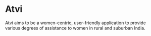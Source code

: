 # Atvi
Atvi aims to be a women-centric, user-friendly application to provide various degrees of assistance to women in rural and suburban India.
